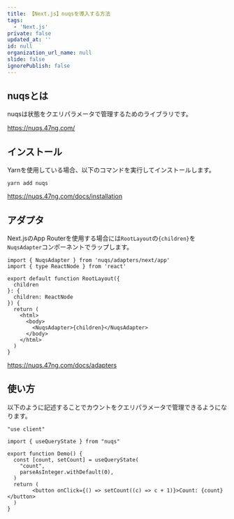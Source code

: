 ```yaml
---
title: 【Next.js】nuqsを導入する方法
tags:
  - 'Next.js'
private: false
updated_at: ''
id: null
organization_url_name: null
slide: false
ignorePublish: false
---
```

## nuqsとは

nuqsは状態をクエリパラメータで管理するためのライブラリです。

https://nuqs.47ng.com/

## インストール

Yarnを使用している場合、以下のコマンドを実行してインストールします。

```terminal
yarn add nuqs
```

https://nuqs.47ng.com/docs/installation

## アダプタ

Next.jsのApp Routerを使用する場合には`RootLayout`の`{children}`を`NuqsAdapter`コンポーネントでラップします。

```tsx
import { NuqsAdapter } from 'nuqs/adapters/next/app'
import { type ReactNode } from 'react'
 
export default function RootLayout({
  children
}: {
  children: ReactNode
}) {
  return (
    <html>
      <body>
        <NuqsAdapter>{children}</NuqsAdapter>
      </body>
    </html>
  )
}

```

https://nuqs.47ng.com/docs/adapters

## 使い方

以下のように記述することでカウントをクエリパラメータで管理できるようになります。

```tsx
"use client"

import { useQueryState } from "nuqs"

export function Demo() {
  const [count, setCount] = useQueryState(
    "count",
    parseAsInteger.withDefault(0),
  )
  return (
		<button onClick={() => setCount((c) => c + 1)}>Count: {count}</button>
  )
}

```
